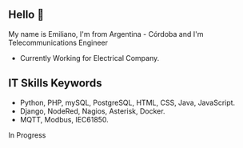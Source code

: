 ## Hello 👋

My name is Emiliano, I'm from Argentina - Córdoba and I'm Telecommunications Engineer

- Currently Working for Electrical Company.

## IT Skills Keywords

- Python, PHP, mySQL, PostgreSQL, HTML, CSS, Java, JavaScript.
- Django, NodeRed, Nagios, Asterisk, Docker.
- MQTT, Modbus, IEC61850.


In Progress

<!--
**frato91/frato91** is a ✨ _special_ ✨ repository because its `README.md` (this file) appears on your GitHub profile.

Here are some ideas to get you started:

- 🔭 I’m currently working on ...
- 🌱 I’m currently learning ...
- 👯 I’m looking to collaborate on ...
- 🤔 I’m looking for help with ...
- 💬 Ask me about ...
- 📫 How to reach me: ...
- 😄 Pronouns: ...
- ⚡ Fun fact: ...
-->
